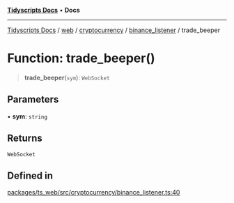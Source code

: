 [**Tidyscripts Docs**](../../../../../../../README.md) • **Docs**

***

[Tidyscripts Docs](../../../../../../../globals.md) / [web](../../../../../README.md) / [cryptocurrency](../../../README.md) / [binance\_listener](../README.md) / trade\_beeper

# Function: trade\_beeper()

> **trade\_beeper**(`sym`): `WebSocket`

## Parameters

• **sym**: `string`

## Returns

`WebSocket`

## Defined in

[packages/ts\_web/src/cryptocurrency/binance\_listener.ts:40](https://github.com/sheunaluko/tidyscripts/blob/master/packages/ts_web/src/cryptocurrency/binance_listener.ts#L40)
